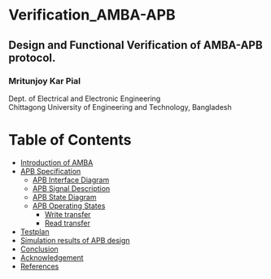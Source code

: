 # Verification_AMBA-APB
## Design and Functional Verification of AMBA-APB protocol.
### Mritunjoy Kar Pial

 Dept. of Electrical and Electronic Engineering  
   Chittagong University of Engineering and Technology, Bangladesh

# Table of Contents 
- [Introduction of AMBA](#Introduction-of-AMBA)  
- [APB Specification](#APB_Specification)
  * [APB Interface Diagram](#APB_Interface_Diagram)
  * [APB Signal Description](#APB_Signal_Description)
  * [APB State Diagram](#APB_State_Diagram)
  * [APB Operating States](#APB_Operating_States)
    * [Write transfer](#Write_transfer)
    * [Read transfer](#Read_transfer)
-  [Testplan](#Testplan)
-  [Simulation results of APB design](#Simulation-results-of-APB-design)
-  [Conclusion](#Conclusion)
- [Acknowledgement](#Acknowledgement)
- [References](#References)
